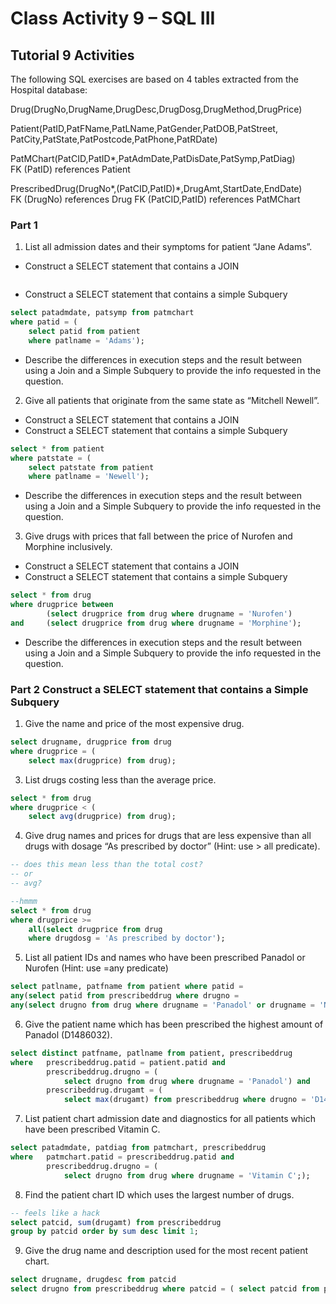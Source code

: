 # Class Activity 9 – SQL III

## Tutorial 9 Activities

The following SQL exercises are based on 4 tables extracted from the Hospital database:

Drug(DrugNo,DrugName,DrugDesc,DrugDosg,DrugMethod,DrugPrice)

Patient(PatID,PatFName,PatLName,PatGender,PatDOB,PatStreet,
PatCity,PatState,PatPostcode,PatPhone,PatRDate)

PatMChart(PatCID,PatID*,PatAdmDate,PatDisDate,PatSymp,PatDiag)
FK (PatID) references Patient

PrescribedDrug(DrugNo*,(PatCID,PatID)*,DrugAmt,StartDate,EndDate)
FK (DrugNo) references Drug
FK (PatCID,PatID) references PatMChart

### Part 1

1. List all admission dates and their symptoms for patient “Jane Adams”.

- Construct a SELECT statement that contains a JOIN

```sql

```

- Construct a SELECT statement that contains a simple Subquery

```sql
select patadmdate, patsymp from patmchart
where patid = (
    select patid from patient
    where patlname = 'Adams');
```

- Describe the differences in execution steps and the result between using a Join and a Simple Subquery to provide the info requested in the question.

2. Give all patients that originate from the same state as “Mitchell Newell”.

- Construct a SELECT statement that contains a JOIN
- Construct a SELECT statement that contains a simple Subquery

```sql
select * from patient
where patstate = (
    select patstate from patient
    where patlname = 'Newell');
```

- Describe the differences in execution steps and the result between using a Join and a Simple Subquery to provide the info requested in the question.

3. Give drugs with prices that fall between the price of Nurofen and Morphine inclusively.

- Construct a SELECT statement that contains a JOIN
- Construct a SELECT statement that contains a simple Subquery
  
```sql
select * from drug
where drugprice between
        (select drugprice from drug where drugname = 'Nurofen')
and     (select drugprice from drug where drugname = 'Morphine');

```

- Describe the differences in execution steps and the result between using a Join and a Simple Subquery to provide the info requested in the question.

### Part 2 Construct a SELECT statement that contains a Simple Subquery

1. Give the name and price of the most expensive drug.

```sql
select drugname, drugprice from drug 
where drugprice = (
    select max(drugprice) from drug);
```

3. List drugs costing less than the average price.

```sql
select * from drug
where drugprice < (
    select avg(drugprice) from drug);
```

4. Give drug names and prices for drugs that are less expensive than all drugs with dosage “As prescribed by doctor” (Hint: use > all predicate).

```sql
-- does this mean less than the total cost?
-- or
-- avg?

--hmmm
select * from drug
where drugprice >=
    all(select drugprice from drug
    where drugdosg = 'As prescribed by doctor');
```

5. List all patient IDs and names who have been prescribed Panadol or Nurofen (Hint: use =any predicate)

```sql
select patlname, patfname from patient where patid =
any(select patid from prescribeddrug where drugno =
any(select drugno from drug where drugname = 'Panadol' or drugname = 'Nurofen'));
```

6. Give the patient name which has been prescribed the highest amount of Panadol (D1486032).

```sql
select distinct patfname, patlname from patient, prescribeddrug
where   prescribeddrug.patid = patient.patid and 
        prescribeddrug.drugno = (
            select drugno from drug where drugname = 'Panadol') and
        prescribeddrug.drugamt = (
            select max(drugamt) from prescribeddrug where drugno = 'D1486032'); 
```

7. List patient chart admission date and diagnostics for all patients which have been prescribed Vitamin C.

```sql
select patadmdate, patdiag from patmchart, prescribeddrug
where   patmchart.patid = prescribeddrug.patid and
        prescribeddrug.drugno = (
            select drugno from drug where drugname = 'Vitamin C';);
```

8. Find the patient chart ID which uses the largest number of drugs.

```sql
-- feels like a hack
select patcid, sum(drugamt) from prescribeddrug
group by patcid order by sum desc limit 1;
```

9. Give the drug name and description used for the most recent patient chart.

```sql
select drugname, drugdesc from patcid
select drugno from prescribeddrug where patcid = ( select patcid from patmchart where patadmdate = (select max(patadmdate) from patmchart));
```

